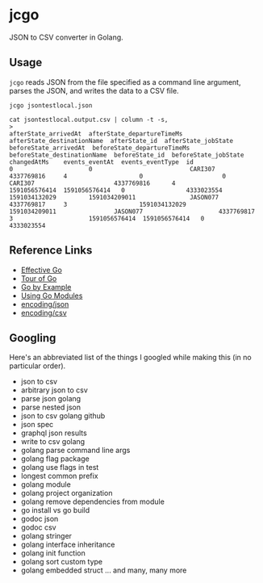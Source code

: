 # jcgo

JSON to CSV converter in Golang.

## Usage

`jcgo` reads JSON from the file specified as a command line argument, parses the JSON, and writes the data to a CSV file.

```{bash}
jcgo jsontestlocal.json
```

```{bash}
cat jsontestlocal.output.csv | column -t -s,
>
afterState_arrivedAt  afterState_departureTimeMs  afterState_destinationName  afterState_id  afterState_jobState  beforeState_arrivedAt  beforeState_departureTimeMs  beforeState_destinationName  beforeState_id  beforeState_jobState  changedAtMs    events_eventAt  events_eventType  id
0                     0                           CARI307                     4337769816     4                    0                      0                            CARI307                      4337769816      4                     1591056576414  1591056576414   0                 4333023554
1591034132029         1591034209011               JASON077                    4337769817     3                    1591034132029          1591034209011                JASON077                     4337769817      3                     1591056576414  1591056576414   0                 4333023554
```

## Reference Links

- [Effective Go](https://golang.org/doc/effective_go.html)
- [Tour of Go](https://tour.golang.org/list)
- [Go by Example](https://gobyexample.com/)
- [Using Go Modules](https://blog.golang.org/using-go-modules)
- [encoding/json](https://golang.org/pkg/encoding/json/)
- [encoding/csv](https://golang.org/pkg/encoding/csv/)

## Googling

Here's an abbreviated list of the things I googled while making this (in no particular order).

- json to csv
- arbitrary json to csv
- parse json golang
- parse nested json
- json to csv golang github
- json spec
- graphql json results
- write to csv golang
- golang parse command line args
- golang flag package
- golang use flags in test
- longest common prefix
- golang module
- golang project organization
- golang remove dependencies from module
- go install vs go build
- godoc json
- godoc csv
- golang stringer
- golang interface inheritance
- golang init function
- golang sort custom type
- golang embedded struct
  ...
  and many, many more
